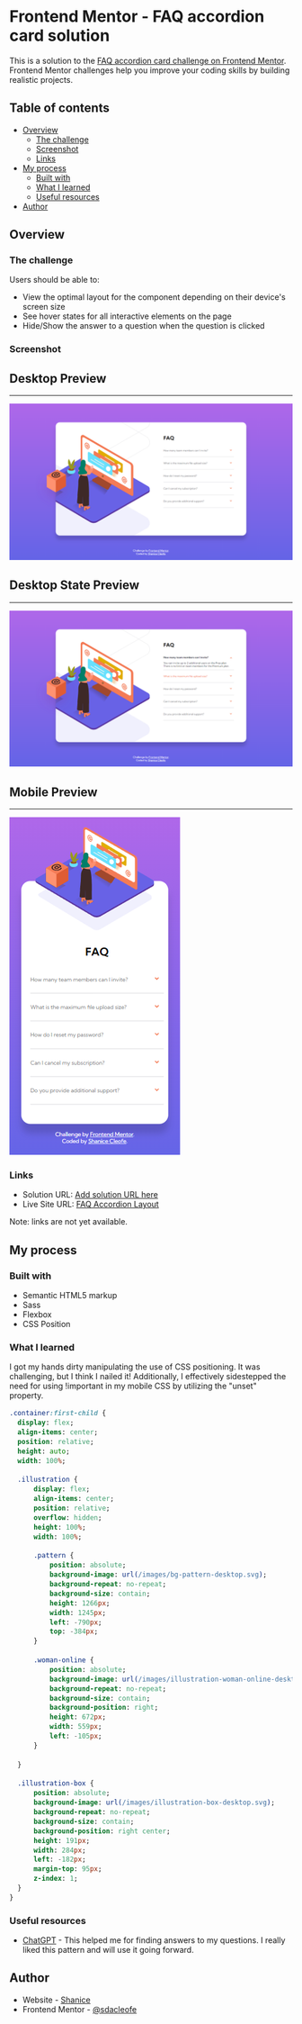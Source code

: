 # Frontend Mentor - FAQ accordion card solution

This is a solution to the [FAQ accordion card challenge on Frontend Mentor](https://www.frontendmentor.io/challenges/faq-accordion-card-XlyjD0Oam). Frontend Mentor challenges help you improve your coding skills by building realistic projects.

## Table of contents

- [Overview](#overview)
  - [The challenge](#the-challenge)
  - [Screenshot](#screenshot)
  - [Links](#links)
- [My process](#my-process)
  - [Built with](#built-with)
  - [What I learned](#what-i-learned)
  - [Useful resources](#useful-resources)
- [Author](#author)

## Overview

### The challenge

Users should be able to:

- View the optimal layout for the component depending on their device's screen size
- See hover states for all interactive elements on the page
- Hide/Show the answer to a question when the question is clicked

### Screenshot

## Desktop Preview

---

![](/design/desktop-preview-f.png)

## Desktop State Preview

---

![](/design/desktop-preview-states-f.png)

## Mobile Preview

---

![](/design/mobile-design-f.png)

### Links

- Solution URL: [Add solution URL here](https://your-solution-url.com)
- Live Site URL: [FAQ Accordion Layout](https://sdacleofe.github.io/faq-accordion-card-main/)

Note: links are not yet available.

## My process

### Built with

- Semantic HTML5 markup
- Sass
- Flexbox
- CSS Position

### What I learned

I got my hands dirty manipulating the use of CSS positioning. It was challenging, but I think I nailed it!
Additionally, I effectively sidestepped the need for using !important in my mobile CSS by utilizing the "unset" property.

```sass
.container:first-child {
  display: flex;
  align-items: center;
  position: relative;
  height: auto;
  width: 100%;

  .illustration {
      display: flex;
      align-items: center;
      position: relative;
      overflow: hidden;
      height: 100%;
      width: 100%;

      .pattern {
          position: absolute;
          background-image: url(/images/bg-pattern-desktop.svg);
          background-repeat: no-repeat;
          background-size: contain;
          height: 1266px;
          width: 1245px;
          left: -790px;
          top: -384px;
      }

      .woman-online {
          position: absolute;
          background-image: url(/images/illustration-woman-online-desktop.svg);
          background-repeat: no-repeat;
          background-size: contain;
          background-position: right;
          height: 672px;
          width: 559px;
          left: -105px;
      }

  }

  .illustration-box {
      position: absolute;
      background-image: url(/images/illustration-box-desktop.svg);
      background-repeat: no-repeat;
      background-size: contain;
      background-position: right center;
      height: 191px;
      width: 284px;
      left: -182px;
      margin-top: 95px;
      z-index: 1;
  }
}
```

### Useful resources

- [ChatGPT](https://www.example.com) - This helped me for finding answers to my questions. I really liked this pattern and will use it going forward.

## Author

- Website - [Shanice](https://github.com/sdacleofe/about-me)
- Frontend Mentor - [@sdacleofe](https://www.frontendmentor.io/profile/sdacleofe)
